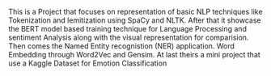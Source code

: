 This is a Project that focuses on representation of basic NLP techniques like Tokenization and lemitization using SpaCy and NLTK.
After that it showcase the BERT model based training technique for Language Processing and sentiment Analysis along with the visual representation for comparision.
Then comes the Named Entity recognistion (NER) application.
Word Embedding through Word2Vec and Gensim.
At last theirs a mini project that use a Kaggle Dataset for Emotion Classification

